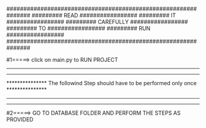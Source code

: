 ###############################################################
	#########	READ		#################
	#########	   IT		#################
	#########           CAREFULLY                      #################
	#########                   TO 		#################
	#########                 RUN		#################
###############################################################


#1=====> click on main.py to RUN PROJECT 

********************************************************************************************
********************************************************************************************
***************  The followind Step should have to be performed only once ***************
********************************************************************************************
********************************************************************************************

#2=====> GO TO DATABASE FOLDER AND PERFORM THE STEPS AS PROVIDED
